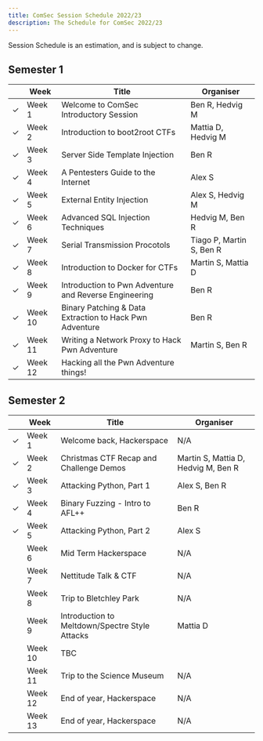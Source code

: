 ```yaml
---
title: ComSec Session Schedule 2022/23
description: The Schedule for ComSec 2022/23
---
```


Session Schedule is an estimation, and is subject to change.

## Semester 1

|         | Week    | Title                                                   | Organiser                |
|---------|---------|---------------------------------------------------------|--------------------------|
| &check; | Week 1  | Welcome to ComSec Introductory Session                  | Ben R, Hedvig M          |
| &check; | Week 2  | Introduction to boot2root CTFs                          | Mattia D, Hedvig M       |
| &check; | Week 3  | Server Side Template Injection                          | Ben R                    |
| &check; | Week 4  | A Pentesters Guide to the Internet                      | Alex S                   |
| &check; | Week 5  | External Entity Injection                               | Alex S, Hedvig M         |
| &check; | Week 6  | Advanced SQL Injection Techniques                       | Hedvig M, Ben R          |
| &check; | Week 7  | Serial Transmission Procotols                           | Tiago P, Martin S, Ben R |
| &check; | Week 8  | Introduction to Docker for CTFs                         | Martin S, Mattia D       |
| &check; | Week 9  | Introduction to Pwn Adventure and Reverse Engineering   | Ben R                    |
| &check; | Week 10 | Binary Patching & Data Extraction to Hack Pwn Adventure | Ben R                    |
| &check; | Week 11 | Writing a Network Proxy to Hack Pwn Adventure           | Martin S, Ben R          |
| &check; | Week 12 | Hacking all the Pwn Adventure things!                   |                          |


## Semester 2

|         | Week    | Title                                          | Organiser                           |
|---------|---------|------------------------------------------------|-------------------------------------|
| &check; | Week 1  | Welcome back, Hackerspace                      | N/A                                 |
| &check; | Week 2  | Christmas CTF Recap and Challenge Demos        | Martin S, Mattia D, Hedvig M, Ben R |
| &check; | Week 3  | Attacking Python, Part 1                       | Alex S, Ben R                       |
| &check; | Week 4  | Binary Fuzzing - Intro to AFL++                | Ben R                               |
| &check; | Week 5  | Attacking Python, Part 2                       | Alex S                              |
|         | Week 6  | Mid Term Hackerspace                           | N/A                                 |
|         | Week 7  | Nettitude Talk & CTF                           | N/A                                 |
|         | Week 8  | Trip to Bletchley Park                         | N/A                                 |
|         | Week 9  | Introduction to Meltdown/Spectre Style Attacks | Mattia D                            |
|         | Week 10 | TBC                                            |                                     |
|         | Week 11 | Trip to the Science Museum                     | N/A                                 |
|         | Week 12 | End of year, Hackerspace                       | N/A                                 |
|         | Week 13 | End of year, Hackerspace                       | N/A                                 |
